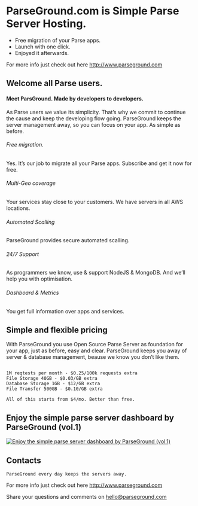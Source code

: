 # ParseGround.com is Simple Parse Server Hosting.

- Free migration of your Parse apps. 
- Launch with one click. 
- Enjoyed it afterwards.

For more info just check out here http://www.parseground.com

## Welcome all Parse users.

#### Meet ParsGround. Made by developers to developers.

As Parse users we value its simplicity. That’s why we commit to continue the cause and keep the developing flow going. ParseGround keeps the server management away, so you can focus on your app. As simple as before.

###### Free migration. 
Yes. It’s our job to migrate all your Parse apps. Subscribe and get it now for free.

###### Multi-Geo coverage
Your services stay close to your customers. We have servers in all AWS locations.

###### Automated Scalling
ParseGround provides secure automated scalling. 

###### 24/7 Support
As programmers we know, use & support NodeJS & MongoDB. And we’ll help you with optimisation. 

###### Dashboard & Metrics
You get full information over apps and services.

## Simple and flexible pricing

With ParseGround you use Open Source Parse Server as foundation for your app, just as before, easy and clear. ParseGround keeps you away of server & database management, beause we know you don’t like them.

```

1M reqtests per month - $0.25/100k requests extra
File Storage 40GB - $0.03/GB extra 
Database Storage 1GB - $12/GB extra
File Transfer 500GB - $0.10/GB extra

All of this starts from $4/mo. Better than free.

```

## Enjoy the simple parse server dashboard by ParseGround (vol.1)
[![Enjoy the simple parse server dashboard by ParseGround (vol.1)](http://img.youtube.com/vi/FhcxR6btIqw/maxresdefault.jpg)](https://www.youtube.com/watch?v=FhcxR6btIqw)

## Contacts
`ParseGround every day keeps the servers away.`

For more info just check out here http://www.parseground.com

Share your questions and comments on hello@parseground.com

